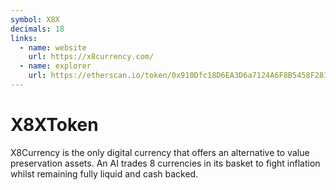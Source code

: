 ```yaml
---
symbol: X8X
decimals: 18
links:
  - name: website
    url: https://x8currency.com/
  - name: explorer
    url: https://etherscan.io/token/0x910Dfc18D6EA3D6a7124A6F8B5458F281060fa4c
---
```


# X8XToken

X8Currency is the only digital currency that offers an alternative to value preservation assets. An AI trades 8 currencies in its basket to fight inflation whilst remaining fully liquid and cash backed.

